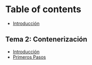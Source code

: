 # Table of contents

* [Introducción](README.md)

## Tema 2: Contenerización

* [Introducción](tema-2-contenerizacion/introduccion.md)
* [Primeros Pasos](tema-2-contenerizacion/primeros-pasos.md)

